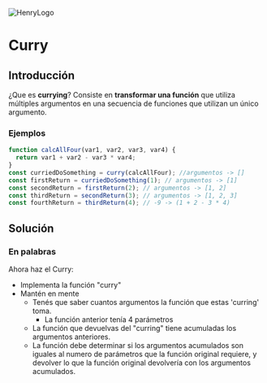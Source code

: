 ![HenryLogo](https://d31uz8lwfmyn8g.cloudfront.net/Assets/logo-henry-white-lg.png)

# Curry

## Introducción

¿Que es **currying**? Consiste en **transformar una función** que utiliza múltiples argumentos en una secuencia de funciones que utilizan un único argumento.

### Ejemplos

```javascript
function calcAllFour(var1, var2, var3, var4) {
  return var1 + var2 - var3 * var4;
}
const curriedDoSomething = curry(calcAllFour); //argumentos -> []
const firstReturn = curriedDoSomething(1); // argumentos -> [1]
const secondReturn = firstReturn(2); // argumentos -> [1, 2]
const thirdReturn = secondReturn(3); // argumentos -> [1, 2, 3]
const fourthReturn = thirdReturn(4); // -9 -> (1 + 2 - 3 * 4)
```

## Solución

### En palabras

Ahora haz el Curry:

- Implementa la función "curry"
- Mantén en mente
  - Tenés que saber cuantos argumentos la función que estas 'curring' toma.
    - La función anterior tenía 4 parámetros
  - La función que devuelvas del "curring" tiene acumuladas los argumentos anteriores.
  - La función debe determinar si los argumentos acumulados son iguales al numero de parámetros que la función original requiere, y devolver lo que la función original devolvería con los argumentos acumulados.
